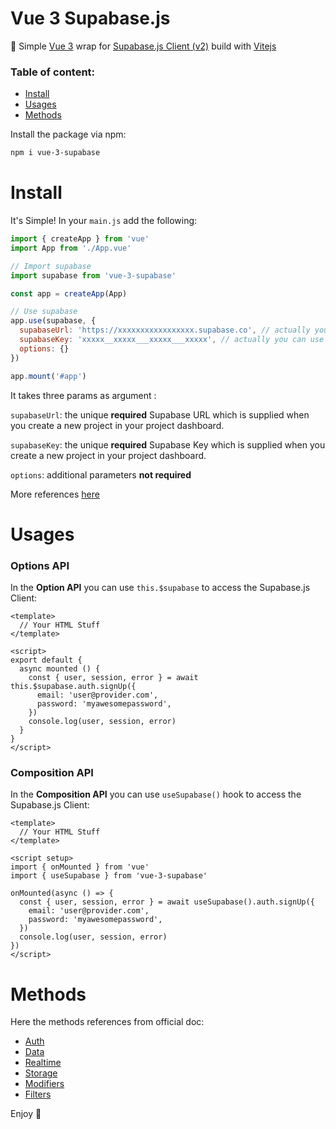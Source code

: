 # Vue 3 Supabase.js

:hamburger: Simple [Vue 3](https://github.com/vuejs/docs-next) wrap for [Supabase.js Client (v2)](https://supabase.io/docs/reference/javascript/supabase-client) build with [Vitejs](https://github.com/vitejs/vite)

### Table of content:
- [Install](#install-plugin)
- [Usages](#usages)
- [Methods](#methods)

Install the package via npm:

``` bash
npm i vue-3-supabase
```

# Install

It's Simple! In your `main.js` add the following:

``` javascript
import { createApp } from 'vue'
import App from './App.vue'

// Import supabase
import supabase from 'vue-3-supabase'

const app = createApp(App)

// Use supabase
app.use(supabase, {
  supabaseUrl: 'https://xxxxxxxxxxxxxxxxx.supabase.co', // actually you can use something like import.meta.env.VITE_SUPABASE_URL
  supabaseKey: 'xxxxx__xxxxx___xxxxx___xxxxx', // actually you can use something like import.meta.env.VITE_SUPABASE_KEY,
  options: {}
})

app.mount('#app')
```

It takes three params as argument :

`supabaseUrl`: the unique **required** Supabase URL which is supplied when you create a new project in your project dashboard.

`supabaseKey`: the unique **required** Supabase Key which is supplied when you create a new project in your project dashboard.

`options`: additional parameters **not required**

More references [here](https://supabase.io/docs/reference/javascript/initializing)

# Usages

### Options API

In the **Option API** you can use `this.$supabase` to access the Supabase.js Client:

``` vue
<template>
  // Your HTML Stuff
</template>

<script>
export default {
  async mounted () {
    const { user, session, error } = await this.$supabase.auth.signUp({
      email: 'user@provider.com',
      password: 'myawesomepassword',
    })
    console.log(user, session, error)
  }
}
</script>
```

### Composition API

In the **Composition API** you can use `useSupabase()` hook to access the Supabase.js Client:

``` vue
<template>
  // Your HTML Stuff
</template>

<script setup>
import { onMounted } from 'vue'
import { useSupabase } from 'vue-3-supabase'

onMounted(async () => {
  const { user, session, error } = await useSupabase().auth.signUp({
    email: 'user@provider.com',
    password: 'myawesomepassword',
  })
  console.log(user, session, error)
})
</script>
```

# Methods

Here the methods references from official doc:

- [Auth](https://supabase.io/docs/reference/javascript/auth-signup)
- [Data](https://supabase.io/docs/reference/javascript/select)
- [Realtime](https://supabase.io/docs/reference/javascript/subscribe)
- [Storage](https://supabase.io/docs/reference/javascript/storage-createbucket)
- [Modifiers](https://supabase.io/docs/reference/javascript/using-modifiers)
- [Filters](https://supabase.io/docs/reference/javascript/using-filters)

Enjoy :punch: